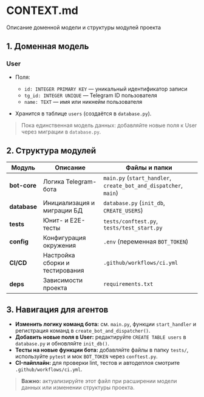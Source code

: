 # CONTEXT.md

Описание доменной модели и структуры модулей проекта

## 1. Доменная модель

### User

* Поля:

  * `id: INTEGER PRIMARY KEY` — уникальный идентификатор записи
  * `tg_id: INTEGER UNIQUE` — Telegram ID пользователя
  * `name: TEXT` — имя или никнейм пользователя
* Хранится в таблице `users` (создаётся в `database.py`).

> Пока единственная модель данных: добавляйте новые поля к User через миграции в `database.py`.

## 2. Структура модулей

| Модуль       | Описание                        | Файлы и папки                                                    |
| ------------ | ------------------------------- | ---------------------------------------------------------------- |
| **bot-core** | Логика Telegram-бота            | `main.py` (`start_handler`, `create_bot_and_dispatcher`, `main`) |
| **database** | Инициализация и миграции БД     | `database.py` (`init_db`, `CREATE_USERS`)                        |
| **tests**    | Юнит- и E2E-тесты               | `tests/conftest.py`, `tests/test_start.py`                       |
| **config**   | Конфигурация окружения          | `.env` (переменная `BOT_TOKEN`)                                  |
| **CI/CD**    | Настройка сборки и тестирования | `.github/workflows/ci.yml`                                       |
| **deps**     | Зависимости проекта             | `requirements.txt`                                               |

## 3. Навигация для агентов

* **Изменить логику команд бота:** см. `main.py`, функции `start_handler` и регистрация команд в `create_bot_and_dispatcher()`.
* **Добавить новые поля в User:** редактируйте `CREATE TABLE users` в `database.py` и обновляйте `init_db()`.
* **Тесты на новые функции бота:** добавляйте файлы в папку `tests/`, используйте `pytest` и мок `BOT_TOKEN` через `conftest.py`.
* **CI-пайплайн:** для проверки lint, тестов и автодеплоя смотрите `.github/workflows/ci.yml`.

> **Важно:** актуализируйте этот файл при расширении модели данных или изменении структуры проекта.
